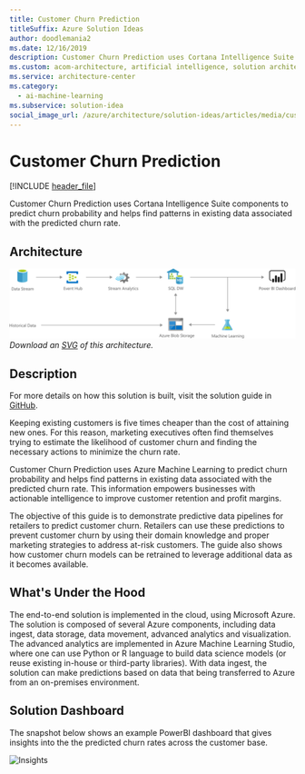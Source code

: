 ```yaml
---
title: Customer Churn Prediction
titleSuffix: Azure Solution Ideas
author: doodlemania2
ms.date: 12/16/2019
description: Customer Churn Prediction uses Cortana Intelligence Suite components to predict churn probability and helps find patterns in existing data associated with the predicted churn rate.
ms.custom: acom-architecture, artificial intelligence, solution architectures, Azure, ai gallery, 'https://azure.microsoft.com/solutions/architecture/customer-churn-prediction/'
ms.service: architecture-center
ms.category:
  - ai-machine-learning
ms.subservice: solution-idea
social_image_url: /azure/architecture/solution-ideas/articles/media/customer-churn-prediction.png
---
```


# Customer Churn Prediction

[!INCLUDE [header_file](../../../includes/sol-idea-header.md)]

Customer Churn Prediction uses Cortana Intelligence Suite components to predict churn probability and helps find patterns in existing data associated with the predicted churn rate.

## Architecture

![Architecture Diagram](../media/customer-churn-prediction.png)
*Download an [SVG](../media/customer-churn-prediction.svg) of this architecture.*

## Description

For more details on how this solution is built, visit the solution guide in [GitHub](https://github.com/Azure/cortana-intelligence-churn-prediction-solution).

Keeping existing customers is five times cheaper than the cost of attaining new ones. For this reason, marketing executives often find themselves trying to estimate the likelihood of customer churn and finding the necessary actions to minimize the churn rate.

Customer Churn Prediction uses Azure Machine Learning to predict churn probability and helps find patterns in existing data associated with the predicted churn rate. This information empowers businesses with actionable intelligence to improve customer retention and profit margins.

The objective of this guide is to demonstrate predictive data pipelines for retailers to predict customer churn. Retailers can use these predictions to prevent customer churn by using their domain knowledge and proper marketing strategies to address at-risk customers. The guide also shows how customer churn models can be retrained to leverage additional data as it becomes available.

## What's Under the Hood

The end-to-end solution is implemented in the cloud, using Microsoft Azure. The solution is composed of several Azure components, including data ingest, data storage, data movement, advanced analytics and visualization. The advanced analytics are implemented in Azure Machine Learning Studio, where one can use Python or R language to build data science models (or reuse existing in-house or third-party libraries). With data ingest, the solution can make predictions based on data that being transferred to Azure from an on-premises environment.

## Solution Dashboard

The snapshot below shows an example PowerBI dashboard that gives insights into the the predicted churn rates across the customer base.

![Insights](https://azurecomcdn.azureedge.net/cvt-add179e08f40a2f574f2c13e23c39140f82f2f0c5faf32b8e79061bb1ec3c7ca/images/shared/solutions/architectures/customer-churn-prediction/dashboard.png)
